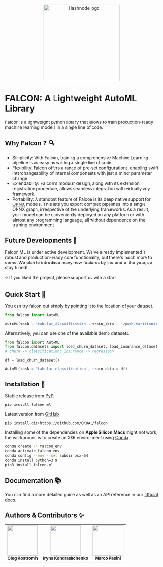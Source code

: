 <p align="center">
<picture>
  <source media="(prefers-color-scheme: light)" srcset="https://gist.githubusercontent.com/OKUA1/43d26803ba9cccd1ea478bb491fd9b83/raw/c02f02a0c570360cf56897cf9d3165a7ad909b3f/falcon_black.svg" >
  <source media="(prefers-color-scheme: dark)" srcset="https://gist.githubusercontent.com/OKUA1/43d26803ba9cccd1ea478bb491fd9b83/raw/c02f02a0c570360cf56897cf9d3165a7ad909b3f/falcon_white.svg">
  <img alt="Hashnode logo" src="https://gist.githubusercontent.com/OKUA1/43d26803ba9cccd1ea478bb491fd9b83/raw/c02f02a0c570360cf56897cf9d3165a7ad909b3f/falcon_black.svg" height = "250">
</picture>
</p>


# FALCON: A Lightweight AutoML Library
Falcon is a lightweight python library that allows to train production-ready machine learning models in a single line of code. 

## Why Falcon ? 🔍

- Simplicity: With Falcon, training a comprehensive Machine Learning pipeline is as easy as writing a single line of code.
- Flexibility: Falcon offers a range of pre-set configurations, enabling swift interchangeability of internal components with just a minor parameter change.
- Extendability: Falcon's modular design, along with its extension registration procedure, allows seamless integration with virtually any framework.
- Portability: A standout feature of Falcon is its deep native support for [ONNX](https://onnx.ai/) models. This lets you export complex pipelines into a single ONNX graph, irrespective of the underlying frameworks. As a result, your model can be conveniently deployed on any platform or with almost any programming language, all without dependence on the training environment.

## Future Developments 🔮

Falcon ML is under active development. We've already implemented a robust and production-ready core functionality, but there's much more to come. We plan to introduce many new features by the end of the year, so stay tuned!

⭐ If you liked the project, please support us with a star!

## Quick Start 🚀

You can try falcon out simply by pointing it to the location of your dataset.

```python
from falcon import AutoML

AutoML(task = 'tabular_classification', train_data = '/path/to/titanic.csv')
```

Alternatively, you can use one of the available demo datasets.

```python
from falcon import AutoML
from falcon.datasets import load_churn_dataset, load_insurance_dataset 
# churn -> classification; insurance -> regression

df = load_churn_dataset()

AutoML(task = 'tabular_classification', train_data = df)
```

## Installation 💾 

Stable release from [PyPi](https://pypi.org/project/falcon-ml/)
```bash 
pip install falcon-ml
```

Latest version from [GitHub](https://github.com/OKUA1/falcon)
```bash
pip install git+https://github.com/OKUA1/falcon
```

Installing some of the dependencies on **Apple Silicon Macs** might not work, the workaround is to create an X86 environment using [Conda](https://docs.conda.io/en/latest/)

```bash 
conda create -n falcon_env
conda activate falcon_env
conda config --env --set subdir osx-64
conda install python=3.9
pip3 install falcon-ml
```

## Documentation 📚
You can find a more detailed guide as well as an API reference in our [official docs](https://okua1.github.io/falcon/intro.html#).

## Authors & Contributors ✨
<table>
  <tbody>
    <tr>
      <td align="center"><a href="https://www.linkedin.com/in/oleh-kostromin-b671a4157/"><img src="https://avatars.githubusercontent.com/u/48349467?v=4" width="100px;" alt=""/><br /><sub><b>Oleg Kostromin</b></sub></a><br /></td>
      <td align="center"><a href="https://www.linkedin.com/in/iryna-kondrashchenko-673800155/"><img src="https://avatars.githubusercontent.com/u/72279145?v=4" width="100px;" alt=""/><br /><sub><b>Iryna Kondrashchenko</b></sub></a><br /></td>
      <td align="center"><a href="https://www.linkedin.com/in/pasinimarco/"><img src="https://avatars.githubusercontent.com/u/50598094?v=4" width="100px;" alt=""/><br /><sub><b>Marco Pasini</b></sub></a><br /></td>
    </tr>
  </tbody>
</table>
